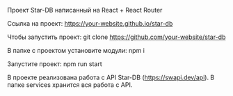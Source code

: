 Проект Star-DB написанный на React + React Router

Ссылка на проект: https://your-website.github.io/star-db

Чтобы запустить проект:
git clone https://github.com/your-website/star-db

В папке с проектом установите модули: npm i

Запустите проект: npm run start

В проекте реализована работа с API Star-DB (https://swapi.dev/api).
В папке services хранится вся работа с API.
